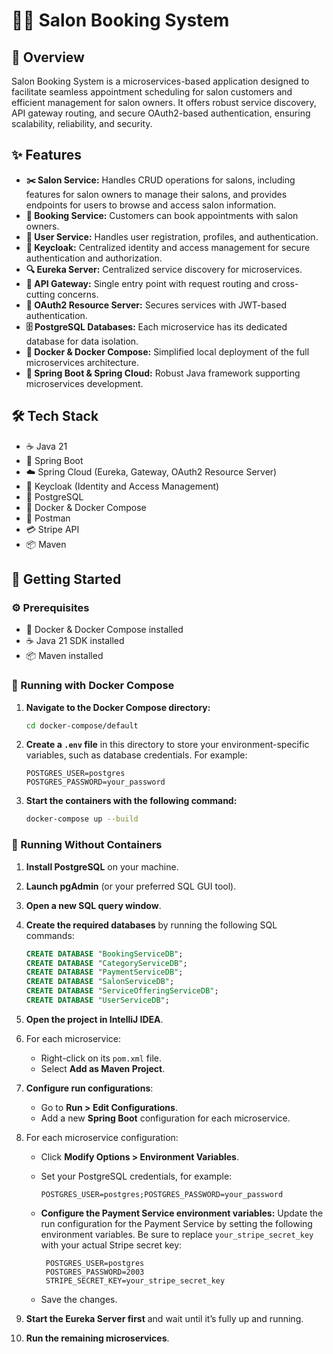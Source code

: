 # 💇‍♀️ Salon Booking System

## 📖 Overview

Salon Booking System is a microservices-based application designed to facilitate seamless appointment scheduling for salon customers and efficient management for salon owners. It offers robust service discovery, API gateway routing, and secure OAuth2-based authentication, ensuring scalability, reliability, and security.

## ✨ Features

- **✂️ Salon Service:** Handles CRUD operations for salons, including features for salon owners to manage their salons, and provides endpoints for users to browse and access salon information.
- **📅 Booking Service:** Customers can book appointments with salon owners.
- **👤 User Service:** Handles user registration, profiles, and authentication.
- **🔑 Keycloak:** Centralized identity and access management for secure authentication and authorization.
- **🔍 Eureka Server:** Centralized service discovery for microservices.
- **🚪 API Gateway:** Single entry point with request routing and cross-cutting concerns.
- **🔐 OAuth2 Resource Server:** Secures services with JWT-based authentication.
- **🗄️ PostgreSQL Databases:** Each microservice has its dedicated database for data isolation.
- **🐳 Docker & Docker Compose:** Simplified local deployment of the full microservices architecture.
- **🌱 Spring Boot & Spring Cloud:** Robust Java framework supporting microservices development.

## 🛠️ Tech Stack

- ☕ Java 21
- 🌱 Spring Boot
- ☁️ Spring Cloud (Eureka, Gateway, OAuth2 Resource Server)
- 🔐 Keycloak (Identity and Access Management)
- 🐘 PostgreSQL
- 🐳 Docker & Docker Compose
- 🧪 Postman
- 💳 Stripe API
- 📦 Maven

## 🚀 Getting Started

### ⚙️ Prerequisites

- 🐳 Docker & Docker Compose installed
- ☕ Java 21 SDK installed
- 📦 Maven installed

### 🐳 Running with Docker Compose

1. **Navigate to the Docker Compose directory:**

   ```bash
   cd docker-compose/default
   ```

2. **Create a `.env` file** in this directory to store your environment-specific variables, such as database credentials. For example:

   ```
   POSTGRES_USER=postgres
   POSTGRES_PASSWORD=your_password
   ```

3. **Start the containers with the following command:**

   ```bash
   docker-compose up --build
   ```

### 🔧 Running Without Containers

1. **Install PostgreSQL** on your machine.

2. **Launch pgAdmin** (or your preferred SQL GUI tool).

3. **Open a new SQL query window**.

4. **Create the required databases** by running the following SQL commands:

   ```sql
   CREATE DATABASE "BookingServiceDB";
   CREATE DATABASE "CategoryServiceDB";
   CREATE DATABASE "PaymentServiceDB";
   CREATE DATABASE "SalonServiceDB";
   CREATE DATABASE "ServiceOfferingServiceDB";
   CREATE DATABASE "UserServiceDB";
   ```

5. **Open the project in IntelliJ IDEA**.

6. For each microservice:

   * Right-click on its `pom.xml` file.
   * Select **Add as Maven Project**.

7. **Configure run configurations**:

   * Go to **Run > Edit Configurations**.
   * Add a new **Spring Boot** configuration for each microservice.

8. For each microservice configuration:

   * Click **Modify Options > Environment Variables**.
   * Set your PostgreSQL credentials, for example:

     ```env
     POSTGRES_USER=postgres;POSTGRES_PASSWORD=your_password
     ```
   * **Configure the Payment Service environment variables:** Update the run configuration for the Payment Service by setting the following environment variables. Be sure to replace `your_stripe_secret_key` with your actual Stripe secret key:
     ```env
      POSTGRES_USER=postgres
      POSTGRES_PASSWORD=2003
      STRIPE_SECRET_KEY=your_stripe_secret_key
      ```
   * Save the changes.



11. **Start the Eureka Server first** and wait until it’s fully up and running.

12. **Run the remaining microservices**.
